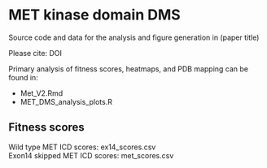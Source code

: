 # MET kinase domain DMS

Source code and data for the analysis and figure generation in (paper title) 

Please cite: DOI

  Primary analysis of fitness scores, heatmaps, and PDB mapping can be found in:
  * Met_V2.Rmd
  * MET_DMS_analysis_plots.R 

## Fitness scores 
  Wild type MET ICD scores: ex14_scores.csv  
  Exon14 skipped MET ICD scores: met_scores.csv 

